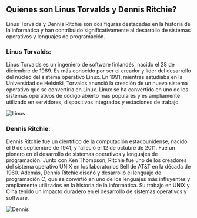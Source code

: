 ## Quienes son Linus Torvalds y Dennis Ritchie?

Linus Torvalds y Dennis Ritchie son dos figuras destacadas en la historia de la informática y han contribuido significativamente al desarrollo de sistemas operativos y lenguajes de programación.

### Linus Torvalds:

Linus Torvalds es un ingeniero de software finlandés, nacido el 28 de diciembre de 1969. Es más conocido por ser el creador y líder del desarrollo del núcleo del sistema operativo Linux. En 1991, mientras estudiaba en la Universidad de Helsinki, Torvalds anunció la creación de un nuevo sistema operativo que se convertiría en Linux. Linux se ha convertido en uno de los sistemas operativos de código abierto más populares y es ampliamente utilizado en servidores, dispositivos integrados y estaciones de trabajo.

![Linus](https://i.blogs.es/195f61/linus1/450_1000.jpg)

### Dennis Ritchie:

Dennis Ritchie fue un científico de la computación estadounidense, nacido el 9 de septiembre de 1941, y falleció el 12 de octubre de 2011. Fue un pionero en el desarrollo de sistemas operativos y lenguajes de programación. Junto con Ken Thompson, Ritchie fue uno de los creadores del sistema operativo UNIX en los laboratorios Bell de AT&T en la década de 1960. Además, Dennis Ritchie diseñó y desarrolló el lenguaje de programación C, que se convirtió en uno de los lenguajes más influyentes y ampliamente utilizados en la historia de la informática. Su trabajo en UNIX y C ha tenido un impacto duradero en el desarrollo de sistemas operativos y software.

![Dennis](https://i0.wp.com/imgs.hipertextual.com/wp-content/uploads/2011/10/Dennis_Ritchie.jpg?fit=800%2C827&quality=50&strip=all&ssl=1)